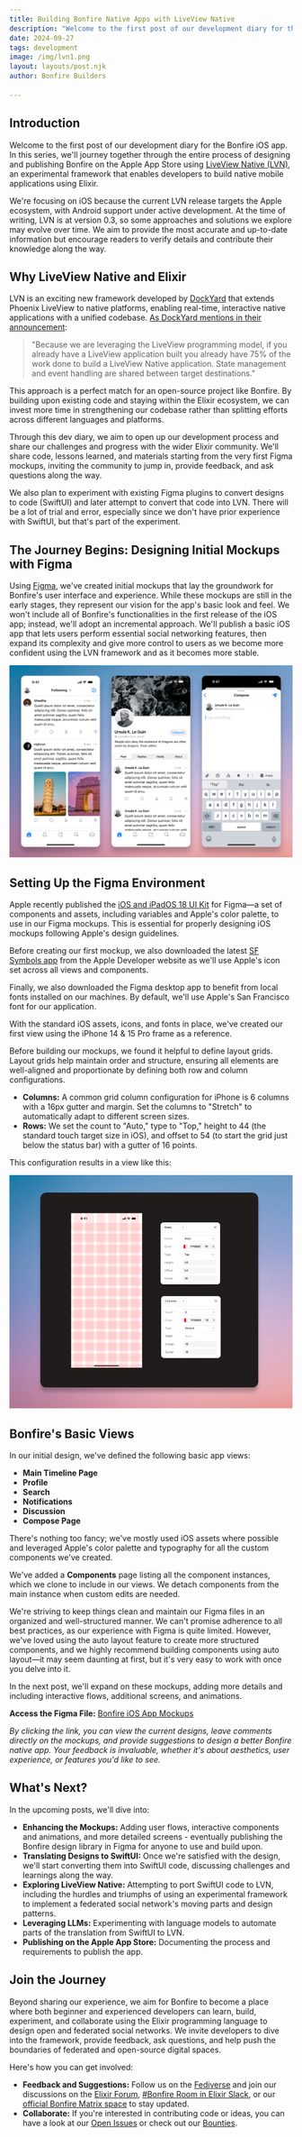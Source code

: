 ```yaml
---
title: Building Bonfire Native Apps with LiveView Native
description: "Welcome to the first post of our development diary for the Bonfire iOS app. In this series, we'll journey together through the entire process of designing and publishing Bonfire on the Apple App Store using LiveView Native."
date: 2024-09-27
tags: development
image: /img/lvn1.png
layout: layouts/post.njk
author: Bonfire Builders

---
```


## Introduction

Welcome to the first post of our development diary for the Bonfire iOS app. In this series, we'll journey together through the entire process of designing and publishing Bonfire on the Apple App Store using [LiveView Native (LVN)](https://github.com/liveview-native), an experimental framework that enables developers to build native mobile applications using Elixir.

We're focusing on iOS because the current LVN release targets the Apple ecosystem, with Android support under active development. At the time of writing, LVN is at version 0.3, so some approaches and solutions we explore may evolve over time. We aim to provide the most accurate and up-to-date information but encourage readers to verify details and contribute their knowledge along the way.

## Why LiveView Native and Elixir

LVN is an exciting new framework developed by [DockYard](https://dockyard.com/) that extends Phoenix LiveView to native platforms, enabling real-time, interactive native applications with a unified codebase. [As DockYard mentions in their announcement](https://dockyard.com/blog/2024/09/09/liveview-native-is-here):

> "Because we are leveraging the LiveView programming model, if you already have a LiveView application built you already have 75% of the work done to build a LiveView Native application. State management and event handling are shared between target destinations."

This approach is a perfect match for an open-source project like Bonfire. By building upon existing code and staying within the Elixir ecosystem, we can invest more time in strengthening our codebase rather than splitting efforts across different languages and platforms.

Through this dev diary, we aim to open up our development process and share our challenges and progress with the wider Elixir community. We'll share code, lessons learned, and materials starting from the very first Figma mockups, inviting the community to jump in, provide feedback, and ask questions along the way.

We also plan to experiment with existing Figma plugins to convert designs to code (SwiftUI) and later attempt to convert that code into LVN. There will be a lot of trial and error, especially since we don't have prior experience with SwiftUI, but that's part of the experiment.

## The Journey Begins: Designing Initial Mockups with Figma

Using [Figma](https://www.figma.com/), we've created initial mockups that lay the groundwork for Bonfire's user interface and experience. While these mockups are still in the early stages, they represent our vision for the app's basic look and feel. We won't include all of Bonfire's functionalities in the first release of the iOS app; instead, we'll adopt an incremental approach. We'll publish a basic iOS app that lets users perform essential social networking features, then expand its complexity and give more control to users as we become more confident using the LVN framework and as it becomes more stable.

![Figma](/img/figma.png)

## Setting Up the Figma Environment

Apple recently published the [iOS and iPadOS 18 UI Kit](https://www.figma.com/community/file/1385659531316001292/ios-18-and-ipados-18) for Figma—a set of components and assets, including variables and Apple's color palette, to use in our Figma mockups. This is essential for properly designing iOS mockups following Apple's design guidelines.

Before creating our first mockup, we also downloaded the latest [SF Symbols app](https://developer.apple.com/sf-symbols/) from the Apple Developer website as we'll use Apple's icon set across all views and components.

Finally, we also downloaded the Figma desktop app to benefit from local fonts installed on our machines. By default, we'll use Apple's San Francisco font for our application.

With the standard iOS assets, icons, and fonts in place, we've created our first view using the iPhone 14 & 15 Pro frame as a reference.

Before building our mockups, we found it helpful to define layout grids. Layout grids help maintain order and structure, ensuring all elements are well-aligned and proportionate by defining both row and column configurations.

- **Columns:** A common grid column configuration for iPhone is 6 columns with a 16px gutter and margin. Set the columns to "Stretch" to automatically adapt to different screen sizes.
- **Rows:** We set the count to "Auto," type to "Top," height to 44 (the standard touch target size in iOS), and offset to 54 (to start the grid just below the status bar) with a gutter of 16 points.

This configuration results in a view like this:

![Figma](/img/grids.png)

## Bonfire's Basic Views

In our initial design, we've defined the following basic app views:

- **Main Timeline Page**
- **Profile**
- **Search**
- **Notifications**
- **Discussion**
- **Compose Page**

There's nothing too fancy; we've mostly used iOS assets where possible and leveraged Apple's color palette and typography for all the custom components we've created.

We've added a **Components** page listing all the component instances, which we clone to include in our views. We detach components from the main instance when custom edits are needed.

We're striving to keep things clean and maintain our Figma files in an organized and well-structured manner. We can't promise adherence to all best practices, as our experience with Figma is quite limited. However, we've loved using the auto layout feature to create more structured components, and we highly recommend building components using auto layout—it may seem daunting at first, but it's very easy to work with once you delve into it.

In the next post, we'll expand on these mockups, adding more details and including interactive flows, additional screens, and animations.

**Access the Figma File:** [Bonfire iOS App Mockups](https://www.figma.com/design/BwQln11Fccd6alJeNe53EW/iOS?node-id=0-1&t=jq5jEWSN9gFUqOkP-1)

_By clicking the link, you can view the current designs, leave comments directly on the mockups, and provide suggestions to design a better Bonfire native app. Your feedback is invaluable, whether it's about aesthetics, user experience, or features you'd like to see._

## What's Next?

In the upcoming posts, we'll dive into:

- **Enhancing the Mockups:** Adding user flows, interactive components and animations, and more detailed screens - eventually publishing the Bonfire design library in Figma for anyone to use and build upon.
- **Translating Designs to SwiftUI:** Once we're satisfied with the design, we'll start converting them into SwiftUI code, discussing challenges and learnings along the way.
- **Exploring LiveView Native:** Attempting to port SwiftUI code to LVN, including the hurdles and triumphs of using an experimental framework to implement a federated social network's moving parts and design patterns.
- **Leveraging LLMs:** Experimenting with language models to automate parts of the translation from SwiftUI to LVN.
- **Publishing on the Apple App Store:** Documenting the process and requirements to publish the app.

## Join the Journey

Beyond sharing our experience, we aim for Bonfire to become a place where both beginner and experienced developers can learn, build, experiment, and collaborate using the Elixir programming language to design open and federated social networks. We invite developers to dive into the framework, provide feedback, ask questions, and help push the boundaries of federated and open-source digital spaces.

Here's how you can get involved:

- **Feedback and Suggestions:** Follow us on the [Fediverse](https://indieweb.social/@bonfire) and join our discussions on the [Elixir Forum](https://elixirforum.com/t/bonfire-networks-an-open-source-framework-for-building-federated-digital-spaces/65587), [#Bonfire Room in Elixir Slack](https://app.slack.com/client/TMQ3PKXT9/C077S4K94CV), or our [official Bonfire Matrix space](https://matrix.to/#/%23bonfire-networks:matrix.org) to stay updated.
- **Collaborate:** If you're interested in contributing code or ideas, you can have a look at our [Open Issues](https://github.com/bonfire-networks/bonfire-app/issues) or check out our [Bounties](https://github.com/bonfire-networks/bounties).
